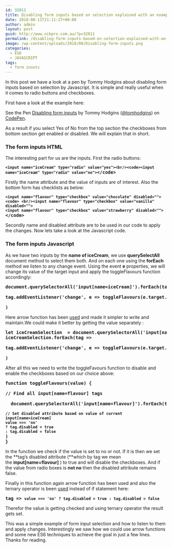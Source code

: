```yaml
---
id: 32011
title: Disabling form inputs based on selection explained with an example
date: 2018-08-11T21:11:27+00:00
author: admin
layout: post
guid: http://www.nikpro.com.au/?p=32011
permalink: /disabling-form-inputs-based-on-selection-explained-with-an-example/
image: /wp-content/uploads/2018/08/Disabling-form-inputs.png
categories:
  - ES6
  - JAVASCRIPT
tags:
  - form inouts
---
```

In this post we have a look at a pen by Tommy Hodgins about disabling form inputs based on selection by Javascript. It is simple and really useful when it comes to radio buttons and checkboxes.

First have a look at the example here:

<p data-height="350" data-theme-id="0" data-slug-hash="errKZd" data-default-tab="html,result" data-user="tomhodgins" data-pen-title="Disabling form inputs" class="codepen">
  See the Pen <a href="https://codepen.io/tomhodgins/pen/errKZd/">Disabling form inputs</a> by Tommy Hodgins (<a href="https://codepen.io/tomhodgins">@tomhodgins</a>) on <a href="https://codepen.io">CodePen</a>.
</p>

As a result if you select Yes of No from the top section the checkboxes from bottom section get enabled or disabled. We will explain that in short.

### The form inputs HTML

The interesting part for us are the inputs. First the radio buttons:

<pre class="wp-block-preformatted"><strong><code>&lt;input name="iceCream" type="radio" value="yes">&lt;br/>&lt;code>&lt;input name="iceCream" type="radio" value="no"></code>&lt;/code></strong></pre>

Firstly the name attribute and the value of inputs are of interest. Also the bottom form has checklists as below:

<pre class="wp-block-preformatted"><strong><code>&lt;input name="flavour" type="checkbox" value="chocolate" disabled="">&lt;code> &lt;br/>&lt;input name="flavour" type="checkbox" value="vanilla" disabled=""></code><br /><code>&lt;input name="flavour" type="checkbox" value="strawberry" disabled=""></code>&lt;/code></strong></pre>

Secondly name and disabled attribute are to be used in our code to apply the changes. Now lets take a look at the Javascript code.

### The form inputs Javascript

As we have two inputs by the **name of iceCream**, we use **querySelectAll** document method to select them both. And on each one using the **forEach** method we listen to any change event. Using the event **e** properties, we will change its value of the target input and apply the toggleFlavours function accordingly:

<pre class="wp-block-preformatted"><strong>document.querySelectorAll('input[name=iceCream]').forEach(tag =></strong><br /><strong>
tag.addEventListener('change', e => toggleFlavours(e.target.value))</strong><br /><strong>
)</strong></pre>

Here arrow function has been [used](http://www.nikpro.com.au/some-arrow-function-benefits-with-examples-explained/) and made it simpler to write and maintain.We could make it better by getting the value separately :

<pre class="wp-block-preformatted"><strong>let iceCreamSelection  = document.querySelectorAll('input[name=iceCream]');</strong><br /><strong>iceCreamSelection.forEach(tag =></strong><br /><strong>
tag.addEventListener('change', e => toggleFlavours(e.target.value))</strong><br /><strong>
)</strong></pre>

After all this we need to write the toggleFavours function to disable and enable the checkboxes based on our choice above:

<pre class="wp-block-preformatted"><strong>function toggleFlavours(value) {</strong><br /><strong>
// Find all input[name=flavour] tags</strong><br /><strong>
  document.querySelectorAll('input[name=flavour]').forEach(tag =></strong><br /><strong>
<code>// Set disabled attribute based on value of current input[name=iceCream]
value === 'no'
? tag.disabled = true
: tag.disabled = false</code></strong><br /><strong>)</strong><br /><strong>}</strong></pre>

In the function we check if the value is set to no or not. If it is then we set the **tag&#8217;s disabled attribute (**which by tag we mean the **input[name=flavour]** ) to true and will disable the checkboxes. And if the value from radio boxes is **not no** then the disabled attribute remains false.

Finally in this function again arrow function has been used and also the ternary operator is been [used](http://www.nikpro.com.au/the-ternary-operator-in-javascript-with-some-examples-explained/) instead of if statement here:

<pre class="wp-block-preformatted"><strong>tag => </strong><strong><code>value === 'no' ? tag.disabled = true : tag.disabled = false</code></strong></pre>

Therefor the value is getting checked and using ternary operator the result gets set.

This was a simple example of form input selection and how to listen to them and apply changes. Interestingly we saw how we could use arrow functions and some new ES6 techniques to achieve the goal in just a few lines. Thanks for reading.